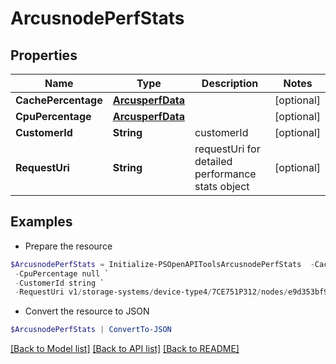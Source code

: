 # ArcusnodePerfStats
## Properties

Name | Type | Description | Notes
------------ | ------------- | ------------- | -------------
**CachePercentage** | [**ArcusperfData**](ArcusperfData.md) |  | [optional] 
**CpuPercentage** | [**ArcusperfData**](ArcusperfData.md) |  | [optional] 
**CustomerId** | **String** | customerId | [optional] 
**RequestUri** | **String** | requestUri for detailed performance stats object | [optional] 

## Examples

- Prepare the resource
```powershell
$ArcusnodePerfStats = Initialize-PSOpenAPIToolsArcusnodePerfStats  -CachePercentage null `
 -CpuPercentage null `
 -CustomerId string `
 -RequestUri v1/storage-systems/device-type4/7CE751P312/nodes/e9d353bf98fc1a6bdb90b824e3ca14b5/component-performance-statistics
```

- Convert the resource to JSON
```powershell
$ArcusnodePerfStats | ConvertTo-JSON
```

[[Back to Model list]](../README.md#documentation-for-models) [[Back to API list]](../README.md#documentation-for-api-endpoints) [[Back to README]](../README.md)

